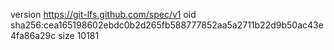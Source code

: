 version https://git-lfs.github.com/spec/v1
oid sha256:cea165198602ebdc0b2d265fb588777852aa5a2711b22d9b50ac43e4fa86a29c
size 10181
